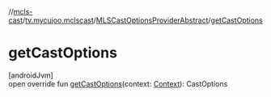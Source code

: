 //[mcls-cast](../../../index.md)/[tv.mycujoo.mclscast](../index.md)/[MLSCastOptionsProviderAbstract](index.md)/[getCastOptions](get-cast-options.md)

# getCastOptions

[androidJvm]\
open override fun [getCastOptions](get-cast-options.md)(context: [Context](https://developer.android.com/reference/kotlin/android/content/Context.html)): CastOptions
